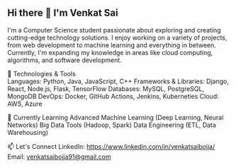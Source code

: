 ## Hi there 👋 I'm Venkat Sai



I'm a Computer Science student passionate about exploring and creating cutting-edge technology solutions. I enjoy working on a variety of projects, from web development to machine learning and everything in between. Currently, I'm expanding my knowledge in areas like cloud computing, algorithms, and software development.

🔧 Technologies & Tools
<br>Languages: Python, Java, JavaScript, C++
Frameworks & Libraries: Django, React, Node.js, Flask, TensorFlow
Databases: MySQL, PostgreSQL, MongoDB
DevOps: Docker, GitHub Actions, Jenkins, Kuberneties
Cloud: AWS, Azure

🌱 Currently Learning
Advanced Machine Learning (Deep Learning, Neural Networks)
Big Data Tools (Hadoop, Spark)
Data Engineering (ETL, Data Warehousing)

📫 Let's Connect
LinkedIn: https://www.linkedin.com/in/venkatsaibojja/
Email: venkatsaibojja91@gmail.com

